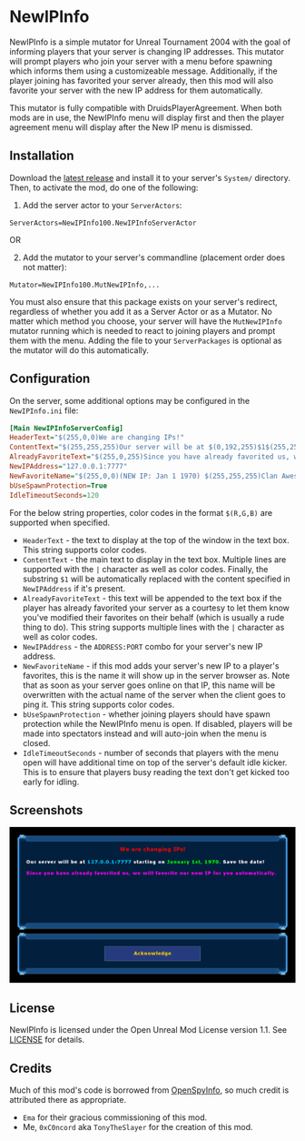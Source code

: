 NewIPInfo
===========
NewIPInfo is a simple mutator for Unreal Tournament 2004 with the goal of informing players that your server is changing IP addresses.
This mutator will prompt players who join your server with a menu before spawning which informs them using a customizeable message.
Additionally, if the player joining has favorited your server already, then this mod will also favorite your server with the new IP address for them automatically.

This mutator is fully compatible with DruidsPlayerAgreement. When both mods are in use, the NewIPInfo menu will display first and then the player agreement menu will display after the New IP menu is dismissed.

Installation
------------
Download the [latest release](https://github.com/0xC0ncord/NewIPInfo/releases/latest) and install it to your server's `System/` directory. Then, to activate the mod, do one of the following:
1. Add the server actor to your `ServerActors`:
```
ServerActors=NewIPInfo100.NewIPInfoServerActor
```
OR

2. Add the mutator to your server's commandline (placement order does not matter):
```
Mutator=NewIPInfo100.MutNewIPInfo,...
```
You must also ensure that this package exists on your server's redirect, regardless of whether you add it as a Server Actor or as a Mutator.
No matter which method you choose, your server will have the `MutNewIPInfo` mutator running which is needed to react to joining players and prompt them with the menu.
Adding the file to your `ServerPackages` is optional as the mutator will do this automatically.

Configuration
-------------
On the server, some additional options may be configured in the `NewIPInfo.ini` file:
```ini
[Main NewIPInfoServerConfig]
HeaderText="$(255,0,0)We are changing IPs!"
ContentText="$(255,255,255)Our server will be at $(0,192,255)$1$(255,255,255) starting on $(0,255,0)January 1st, 1970. $(255,255,255)Save the date!"
AlreadyFavoriteText="$(255,0,255)Since you have already favorited us, we will favorite our new IP for you automatically."
NewIPAddress="127.0.0.1:7777"
NewFavoriteName="$(255,0,0)(NEW IP: Jan 1 1970) $(255,255,255)Clan Awesome's Server"
bUseSpawnProtection=True
IdleTimeoutSeconds=120
```
For the below string properties, color codes in the format `$(R,G,B)` are supported when specified.
- `HeaderText` - the text to display at the top of the window in the text box. This string supports color codes.
- `ContentText` - the main text to display in the text box. Multiple lines are supported with the `|` character as well as color codes. Finally, the substring `$1` will be automatically replaced with the content specified in `NewIPAddress` if it's present.
- `AlreadyFavoriteText` - this text will be appended to the text box if the player has already favorited your server as a courtesy to let them know you've modified their favorites on their behalf (which is usually a rude thing to do). This string supports multiple lines with the `|` character as well as color codes.
- `NewIPAddress` - the `ADDRESS:PORT` combo for your server's new IP address.
- `NewFavoriteName` - if this mod adds your server's new IP to a player's favorites, this is the name it will show up in the server browser as. Note that as soon as your server goes online on that IP, this name will be overwritten with the actual name of the server when the client goes to ping it. This string supports color codes.
- `bUseSpawnProtection` - whether joining players should have spawn protection while the NewIPInfo menu is open. If disabled, players will be made into spectators instead and will auto-join when the menu is closed.
- `IdleTimeoutSeconds` - number of seconds that players with the menu open will have additional time on top of the server's default idle kicker. This is to ensure that players busy reading the text don't get kicked too early for idling.

Screenshots
-----------
![Screenshot of the NewIP Info message window](Screenshots/preview.png)

License
-------
NewIPInfo is licensed under the Open Unreal Mod License version 1.1. See [LICENSE](LICENSE) for details.

Credits
-------
Much of this mod's code is borrowed from [OpenSpyInfo](https://github.com/0xC0ncord/OpenSpyInfo), so much credit is attributed there as appropriate.
- `Ema` for their gracious commissioning of this mod.
- Me, `0xC0ncord` aka `TonyTheSlayer` for the creation of this mod.
